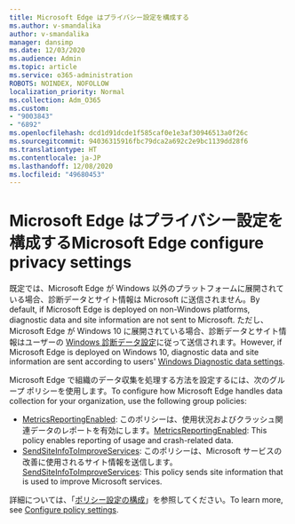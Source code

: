 ```yaml
---
title: Microsoft Edge はプライバシー設定を構成する
ms.author: v-smandalika
author: v-smandalika
manager: dansimp
ms.date: 12/03/2020
ms.audience: Admin
ms.topic: article
ms.service: o365-administration
ROBOTS: NOINDEX, NOFOLLOW
localization_priority: Normal
ms.collection: Adm_O365
ms.custom:
- "9003843"
- "6892"
ms.openlocfilehash: dcd1d91dcde1f585caf0e1e3af30946513a0f26c
ms.sourcegitcommit: 94036315916fbc79dca2a692c2e9bc1139dd28f6
ms.translationtype: HT
ms.contentlocale: ja-JP
ms.lasthandoff: 12/08/2020
ms.locfileid: "49680453"
---
```

# <a name="microsoft-edge-configure-privacy-settings"></a><span data-ttu-id="664ab-102">Microsoft Edge はプライバシー設定を構成する</span><span class="sxs-lookup"><span data-stu-id="664ab-102">Microsoft Edge configure privacy settings</span></span>

<span data-ttu-id="664ab-103">既定では、Microsoft Edge が Windows 以外のプラットフォームに展開されている場合、診断データとサイト情報は Microsoft に送信されません。</span><span class="sxs-lookup"><span data-stu-id="664ab-103">By default, if Microsoft Edge is deployed on non-Windows platforms, diagnostic data and site information are not sent to Microsoft.</span></span> <span data-ttu-id="664ab-104">ただし、Microsoft Edge が Windows 10 に展開されている場合、診断データとサイト情報はユーザーの [Windows 診断データ設定](https://docs.microsoft.com/windows/privacy/configure-windows-diagnostic-data-in-your-organization)に従って送信されます。</span><span class="sxs-lookup"><span data-stu-id="664ab-104">However, if Microsoft Edge is deployed on Windows 10, diagnostic data and site information are sent according to users' [Windows Diagnostic data settings](https://docs.microsoft.com/windows/privacy/configure-windows-diagnostic-data-in-your-organization).</span></span>

<span data-ttu-id="664ab-105">Microsoft Edge で組織のデータ収集を処理する方法を設定するには、次のグループ ポリシーを使用します。</span><span class="sxs-lookup"><span data-stu-id="664ab-105">To configure how Microsoft Edge handles data collection for your organization, use the following group policies:</span></span>
- <span data-ttu-id="664ab-106">[MetricsReportingEnabled](https://docs.microsoft.com/DeployEdge/microsoft-edge-policies#metricsreportingenabled): このポリシーは、使用状況およびクラッシュ関連データのレポートを有効にします。</span><span class="sxs-lookup"><span data-stu-id="664ab-106">[MetricsReportingEnabled](https://docs.microsoft.com/DeployEdge/microsoft-edge-policies#metricsreportingenabled): This policy enables reporting of usage and crash-related data.</span></span>
- <span data-ttu-id="664ab-107">[SendSiteInfoToImproveServices](https://docs.microsoft.com/DeployEdge/microsoft-edge-policies#sendsiteinfotoimproveservices): このポリシーは、Microsoft サービスの改善に使用されるサイト情報を送信します。</span><span class="sxs-lookup"><span data-stu-id="664ab-107">[SendSiteInfoToImproveServices](https://docs.microsoft.com/DeployEdge/microsoft-edge-policies#sendsiteinfotoimproveservices): This policy sends site information that is used to improve Microsoft services.</span></span>

<span data-ttu-id="664ab-108">詳細については、「[ポリシー設定の構成](https://docs.microsoft.com/deployedge/microsoft-edge-enterprise-privacy-settings#configure-policy-settings)」を参照してください。</span><span class="sxs-lookup"><span data-stu-id="664ab-108">To learn more, see [Configure policy settings](https://docs.microsoft.com/deployedge/microsoft-edge-enterprise-privacy-settings#configure-policy-settings).</span></span>